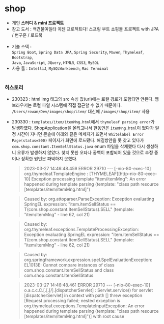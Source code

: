 # shop

- 개인 **스터디** & **mini 프로젝트**
- 참고 도서 : 백견불여일타 이젠 프로젝트다! 스프링 부트 쇼핑몰 프로젝트 with JPA / 변구훈 / 로드북<br/><br/>
- 기술 스택 :<br/>
`Spring Boot`, `Spring Data JPA`, `Spring Security`, `Maven`, `Thymeleaf`, `Bootstrap`,<br/>
`Java`, `JavaScript`, `JQuery`, `HTML5`, `CSS3`, `MySQL`
- 사용 툴 : `IntelliJ`, `MySQLWorkbench`, `Mac Terminal`<br/><br/>

### 히스토리<br/>
- 230323 : html img 태그의 src 속성 값(url)에는 로컬 경로가 포함되면 안된다. 웹 브라우저는 로컬 파일 시스템에 직접 접근할 수 없기 때문이다.<br/>
`/Users/rowan/Dev/images/shop/item/` 대신에 `/images/shop/item/` 사용<br/>

- 230330 : `templates/item/itemMng.html`에서 `thymeleaf parsing error`가 발생하였다.
ShopApplication을 올리고나서 한동안은 `itemMng.html`이 떴다가 일정 시간이 지나면 콘솔에 아래와 같은 메세지가 뜨면서 `Whitelabel Error Page(status=500)` 페이지가 화면에 로드됐다.
해결방안을 못 찾고 있다가 `com.shop.constant.ItemSellStatus.java` enum 파일을 삭제했다 다시 생성하니 오류가 발생하지 않았다.
찾지 못한 오타나 공백이 포함되어 있을 것으로 추정 중이나 정확한 원인은 파악하지 못했다.
  > 2023-03-27 14:46:48.459 ERROR 29710 --- [-nio-80-exec-10] org.thymeleaf.TemplateEngine             : [THYMELEAF][http-nio-80-exec-10] Exception processing template "item/itemMng": An error happened during template parsing (template: "class path resource [templates/item/itemMng.html]")

  > Caused by: org.attoparser.ParseException: Exception evaluating SpringEL expression: "item.itemSellStatus == T(com.shop.constant.ItemSellStatus).SELL" (template: "item/itemMng" - line 62, col 21)

  > Caused by: org.thymeleaf.exceptions.TemplateProcessingException: Exception evaluating SpringEL expression: "item.itemSellStatus == T(com.shop.constant.ItemSellStatus).SELL" (template: "item/itemMng" - line 62, col 21)

  > Caused by: org.springframework.expression.spel.SpelEvaluationException: EL1013E: Cannot compare instances of class com.shop.constant.ItemSellStatus and class com.shop.constant.ItemSellStatus

  > 2023-03-27 14:46:48.461 ERROR 29710 --- [-nio-80-exec-10] o.a.c.c.C.[.[.[/].[dispatcherServlet]    : Servlet.service() for servlet [dispatcherServlet] in context with path [] threw exception [Request processing failed; nested exception is org.thymeleaf.exceptions.TemplateInputException: An error happened during template parsing (template: "class path resource [templates/item/itemMng.html]")] with root cause

